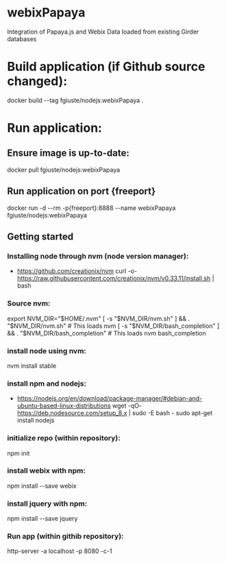 # webixPapaya
Integration of Papaya.js and Webix
Data loaded from existing Girder databases

# Build application (if Github source changed):
docker build --tag fgiuste/nodejs:webixPapaya .

# Run application:
## Ensure image is up-to-date:
docker pull fgiuste/nodejs:webixPapaya
## Run application on port {freeport}
docker run -d --rm -p{freeport}:8888 --name webixPapaya fgiuste/nodejs:webixPapaya


## Getting started

### Installing node through nvm (node version manager):
* https://github.com/creationix/nvm
curl -o- https://raw.githubusercontent.com/creationix/nvm/v0.33.11/install.sh | bash

### Source nvm:
export NVM_DIR="$HOME/.nvm"
[ -s "$NVM_DIR/nvm.sh" ] && \. "$NVM_DIR/nvm.sh"  # This loads nvm
[ -s "$NVM_DIR/bash_completion" ] && \. "$NVM_DIR/bash_completion"  # This loads nvm bash_completion

### install node using nvm:
nvm install stable

### install npm and nodejs:
* https://nodejs.org/en/download/package-manager/#debian-and-ubuntu-based-linux-distributions
wget -qO- https://deb.nodesource.com/setup_8.x | sudo -E bash -
sudo apt-get install nodejs

### initialize repo (within repository):
npm init

### install webix with npm:
npm install --save webix

### install jquery with npm:
npm install --save jquery

### Run app (within githib repository):
http-server -a localhost -p 8080 -c-1
